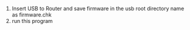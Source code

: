 1. Insert USB to  Router and save firmware in the usb root directory name as firmware.chk
2. run this program
